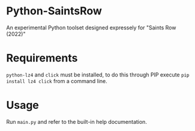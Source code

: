 # Python-SaintsRow
An experimental Python toolset designed expressely for "Saints Row (2022)"

# Requirements
`python-lz4` and `click` must be installed, to do this through PIP execute `pip install lz4 click` from a command line.

# Usage
Run `main.py` and refer to the built-in help documentation.
